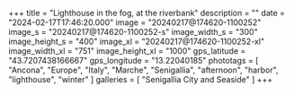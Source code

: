 +++
title = "Lighthouse in the fog, at the riverbank"
description = ""
date = "2024-02-17T17:46:20.000"
image = "20240217@174620-1100252"
image_s = "20240217@174620-1100252-s"
image_width_s = "300"
image_height_s = "400"
image_xl = "20240217@174620-1100252-xl"
image_width_xl = "751"
image_height_xl = "1000"
gps_latitude = "43.7207438166667"
gps_longitude = "13.22040185"
phototags = [ "Ancona", "Europe", "Italy", "Marche", "Senigallia", "afternoon", "harbor", "lighthouse", "winter" ]
galleries = [ "Senigallia City and Seaside" ]
+++
